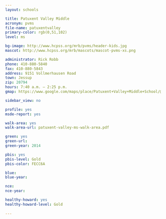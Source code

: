 ```yaml
---
layout: schools

title: Patuxent Valley Middle
acronym: pvms
file-name: patuxentvalley
primary-color: rgb(0,51,102)
level: ms

bg-image: http://www.hcpss.org/mrb/pvms/header-kids.jpg
mascot: http://www.hcpss.org/mrb/mascots/mascot-pvms-xs.png

administrator: Rick Robb
phone: 410-880-5840
fax: 410-880-5843
address: 9151 Vollmerhausen Road
town: Jessup
zip: 20794
hours: 7:40 a.m. – 2:25 p.m.
gmap: https://www.google.com/maps/place/Patuxent+Valley+Middle+School/@39.1465566,-76.8265491,16.02z/data=!4m2!3m1!1s0x89b7ddfe4bf6694f:0x7160e73abe4c55d7?hl=en

sidebar_view: no

profile: yes
msde-report: yes

walk-area: yes
walk-area-url: patuxent-valley-ms-walk-area.pdf

green: yes
green-url:
green-year: 2014

pbis: yes
pbis-level: Gold
pbis-color: FECC6A

blue: 
blue-year:

nce:
nce-year:

healthy-howard: yes
healthy-howard-level: Gold
 
---
```

